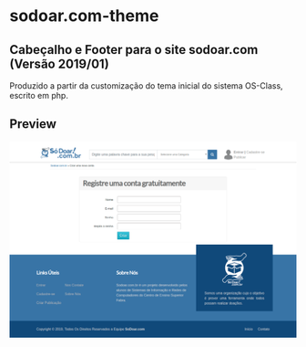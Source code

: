# sodoar.com-theme
## Cabeçalho e Footer para o site sodoar.com (Versão 2019/01)
Produzido a partir da customização do tema inicial do sistema OS-Class, escrito em php.

## Preview
![Screenshot do site com o Cabeçalho e Footer](https://github.com/Jorgen-Jr/sodoar.com-landingpage/raw/master/img/sitio-screenshoot.jpg)
